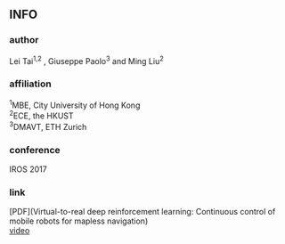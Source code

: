 ## INFO
### author
Lei Tai<sup>1,2</sup>
, Giuseppe Paolo<sup>3</sup>
and Ming Liu<sup>2</sup>

### affiliation
<sup>1</sup>MBE, City University of Hong Kong<br>
<sup>2</sup>ECE, the HKUST<br>
<sup>3</sup>DMAVT, ETH Zurich

### conference
IROS 2017

### link
[PDF](Virtual-to-real deep reinforcement learning: Continuous control of mobile robots for mapless navigation)<br>
[video](https://www.youtube.com/watch?v=9AOIwBYIBbs)
